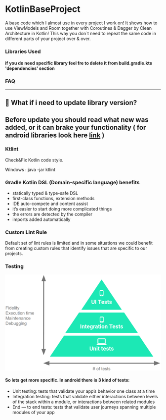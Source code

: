 # KotlinBaseProject

A base code which I almost use in every project I work on!
It shows how to use ViewModels and Room together with Coroutines & Dagger by Clean Architecture in Kotlin!
This way you don`t need to repeat the same code in different parts of your project over & over.

### Libraries Used
#### if you do need specific library feel fre to delete it from build.gradle.kts 'dependencies' section

### FAQ
---
## 🤔 What if i need to update library version?
Before update you should read what new was added, or it can brake your functionality ( for android libraries look here [link](https://developer.android.com/jetpack/androidx/versions/all-channel) ) 
---

### Ktlint
Check&Fix Kotlin code style.

Windows : java -jar ktlint

### Gradle Kotlin DSL (Domain-specific language) benefits
* statically typed & type-safe DSL
* first-class functions, extension methods
* IDE auto-compete and content assist
* it’s easier to start doing more complicated things
* the errors are detected by the compiler
* imports added automatically

### Custom Lint Rule
Default set of lint rules is limited and in some situations we could benefit from creating custom rules that identify issues that are specific to our projects.

### Testing
![Testing](test_pyramid.png)
#### So lets get more specific. In android there is 3 kind of tests:

* Unit testing: tests that validate your app’s behavior one class at a time
* Integration testing: tests that validate either interactions between levels of the stack within a module, or interactions between related modules
* End — to end tests: tests that validate user journeys spanning multiple modules of your app